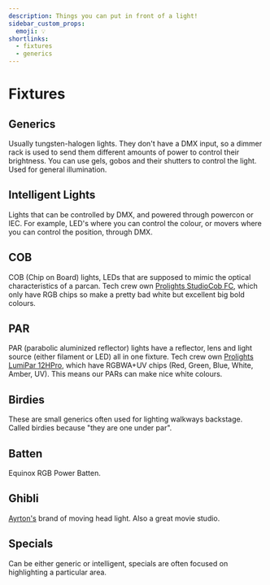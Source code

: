 ```yaml
---
description: Things you can put in front of a light!
sidebar_custom_props:
  emoji: 💡
shortlinks:
  - fixtures
  - generics
---
```


# Fixtures

## Generics

Usually tungsten-halogen lights. They don't have a DMX input, so a dimmer rack is used to send them different amounts of
power to control their brightness. You can use gels, gobos and their shutters to control the light. Used for general
illumination.

## Intelligent Lights

Lights that can be controlled by DMX, and powered through powercon or IEC. For example, LED's where you can control the
colour, or movers where you can control the position, through DMX.

## COB

COB (Chip on Board) lights, LEDs that are supposed to mimic the optical characteristics of a parcan. Tech crew own
[Prolights StudioCob FC](https://www.prolights.it/en/product/STUDIOCOBFC), which only have RGB chips so make a pretty
bad white but excellent big bold colours.

## PAR

PAR (parabolic aluminized reflector) lights have a reflector, lens and light source (either filament or LED) all in one
fixture. Tech crew own [Prolights LumiPar 12HPro](https://www.prolights.it/en/product/LUMIPAR12HPRO), which have
RGBWA+UV chips (Red, Green, Blue, White, Amber, UV). This means our PARs can make nice white colours.

## Birdies

These are small generics often used for lighting walkways backstage. Called birdies because "they are one under par".

## Batten

Equinox RGB Power Batten.

## Ghibli

[Ayrton's](https://www.ayrton.eu/produit/ghibli/) brand of moving head light. Also a great movie studio.

## Specials

Can be either generic or intelligent, specials are often focused on highlighting a particular area.
